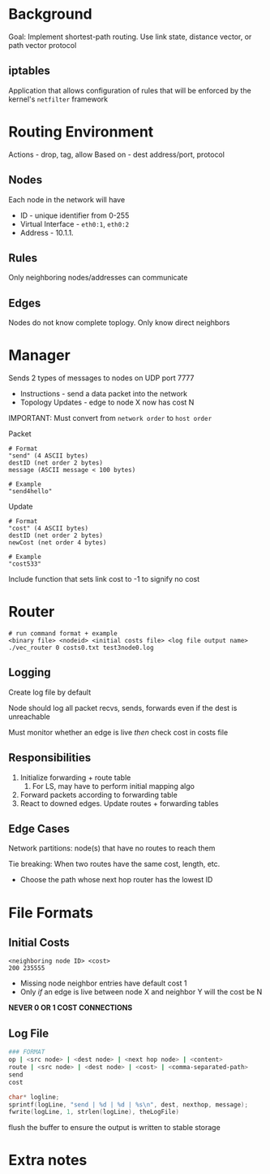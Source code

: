 # Background
Goal: Implement shortest-path routing. Use link state, distance vector, or path vector protocol

## iptables
Application that allows configuration of rules that will be enforced by the kernel's `netfilter` framework

# Routing Environment
Actions - drop, tag, allow
Based on - dest address/port, protocol

## Nodes
Each node in the network will have

* ID - unique identifier from 0-255
* Virtual Interface - `eth0:1`, `eth0:2`
* Address - 10.1.1.<ID>

## Rules
Only neighboring nodes/addresses can communicate

## Edges
Nodes do not know complete toplogy. Only know direct neighbors

# Manager
Sends 2 types of messages to nodes on UDP port 7777
* Instructions - send a data packet into the network
* Topology Updates - edge to node X now has cost N

IMPORTANT: Must convert from `network order` to `host order`

Packet
```
# Format
"send" (4 ASCII bytes)
destID (net order 2 bytes)
message (ASCII message < 100 bytes)

# Example
"send4hello"
```

Update
```
# Format
"cost" (4 ASCII bytes)
destID (net order 2 bytes)
newCost (net order 4 bytes)

# Example
"cost533"
```

Include function that sets link cost to -1 to signify no cost

# Router
```
# run command format + example
<binary file> <nodeid> <initial costs file> <log file output name>
./vec_router 0 costs0.txt test3node0.log
```

## Logging
Create log file by default

Node should log all packet recvs, sends, forwards even if the dest is unreachable

Must monitor whether an edge is live *then* check cost in costs file

## Responsibilities
1. Initialize forwarding + route table
   1. For LS, may have to perform initial mapping algo
2. Forward packets according to forwarding table
3. React to downed edges. Update routes + forwarding tables

## Edge Cases
Network partitions: node(s) that have no routes to reach them

Tie breaking: When two routes have the same cost, length, etc.
* Choose the path whose next hop router has the lowest ID


# File Formats
## Initial Costs
```
<neighboring node ID> <cost>
200 235555
```
* Missing node neighbor entries have default cost 1
* Only *if* an edge is live between node X and neighbor Y will the cost be N

**NEVER 0 OR 1 COST CONNECTIONS**

## Log File
```bash
### FORMAT
op | <src node> | <dest node> | <next hop node> | <content>
route | <src node> | <dest node> | <cost> | <comma-separated-path>
send
cost
```

```c
char* logline;
sprintf(logLine, "send | %d | %d | %s\n", dest, nexthop, message); 
fwrite(logLine, 1, strlen(logLine), theLogFile)
```

flush the buffer to ensure the output is written to stable storage

# Extra notes
